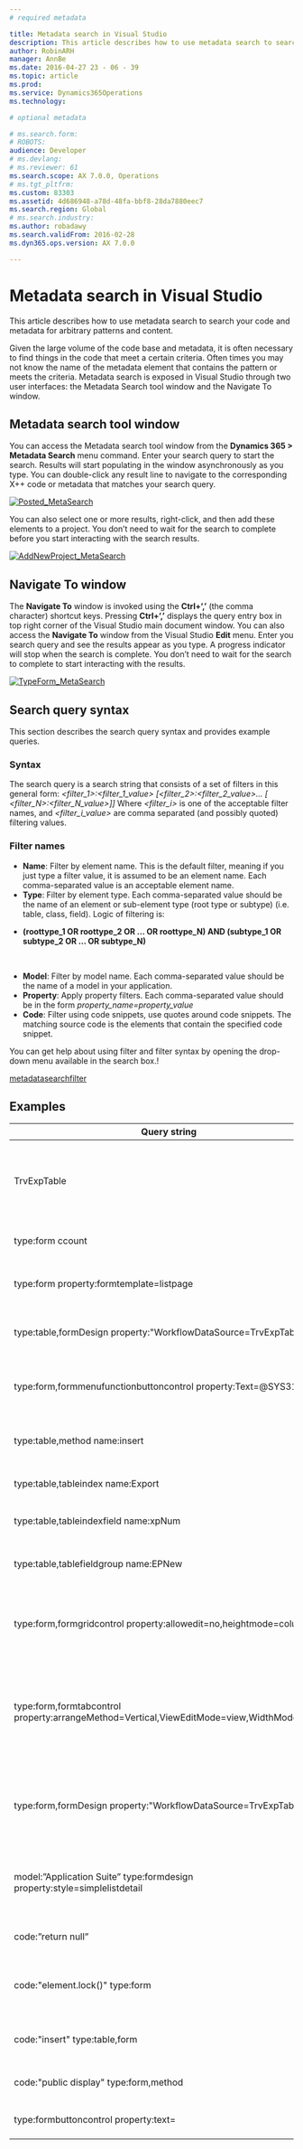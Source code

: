 ```yaml
---
# required metadata

title: Metadata search in Visual Studio
description: This article describes how to use metadata search to search your code and metadata for arbitrary patterns and content. 
author: RobinARH
manager: AnnBe
ms.date: 2016-04-27 23 - 06 - 39
ms.topic: article
ms.prod: 
ms.service: Dynamics365Operations
ms.technology: 

# optional metadata

# ms.search.form: 
# ROBOTS: 
audience: Developer
# ms.devlang: 
# ms.reviewer: 61
ms.search.scope: AX 7.0.0, Operations
# ms.tgt_pltfrm: 
ms.custom: 83303
ms.assetid: 4d686948-a78d-48fa-bbf8-28da7880eec7
ms.search.region: Global
# ms.search.industry: 
ms.author: robadawy
ms.search.validFrom: 2016-02-28
ms.dyn365.ops.version: AX 7.0.0

---
```


# Metadata search in Visual Studio

This article describes how to use metadata search to search your code and metadata for arbitrary patterns and content. 

Given the large volume of the code base and metadata, it is often necessary to find things in the code that meet a certain criteria. Often times you may not know the name of the metadata element that contains the pattern or meets the criteria. Metadata search is exposed in Visual Studio through two user interfaces: the Metadata Search tool window and the Navigate To window.

## Metadata search tool window
You can access the Metadata search tool window from the **Dynamics 365 &gt; Metadata Search** menu command. Enter your search query to start the search. Results will start populating in the window asynchronously as you type. You can double-click any result line to navigate to the corresponding X++ code or metadata that matches your search query.   

[![Posted\_MetaSearch](./media/posted_metasearch.png)](./media/posted_metasearch.png) 

You can also select one or more results, right-click, and then add these elements to a project. You don’t need to wait for the search to complete before you start interacting with the search results. 

[![AddNewProject\_MetaSearch](./media/addnewproject_metasearch.png)](./media/addnewproject_metasearch.png)

## Navigate To window
The **Navigate To** window is invoked using the **Ctrl+‘,’** (the comma character) shortcut keys. Pressing **Ctrl+‘,’** displays the query entry box in top right corner of the Visual Studio main document window. You can also access the **Navigate To** window from the Visual Studio **Edit** menu. Enter you search query and see the results appear as you type. A progress indicator will stop when the search is complete. You don’t need to wait for the search to complete to start interacting with the results. 

[![TypeForm\_MetaSearch](./media/typeform_metasearch.png)](./media/typeform_metasearch.png)

## Search query syntax
This section describes the search query syntax and provides example queries.

### Syntax

The search query is a search string that consists of a set of filters in this general form: *&lt;filter\_1&gt;:&lt;filter\_1\_value&gt; \[&lt;filter\_2&gt;:&lt;filter\_2\_value&gt;… \[ &lt;filter\_N&gt;:&lt;filter\_N\_value&gt;\]\]* Where *&lt;filter\_i&gt;* is one of the acceptable filter names, and *&lt;filter\_i\_value&gt;* are comma separated (and possibly quoted) filtering values.

### Filter names

-   **Name**: Filter by element name. This is the default filter, meaning if you just type a filter value, it is assumed to be an element name. Each comma-separated value is an acceptable element name.
-   **Type**: Filter by element type. Each comma-separated value should be the name of an element or sub-element type (root type or subtype) (i.e. table, class, field). Logic of filtering is:

<!-- -->

-   **(roottype\_1 OR roottype\_2 OR … OR roottype\_N) AND (subtype\_1 OR subtype\_2 OR … OR subtype\_N)**

 

-   **Model**: Filter by model name. Each comma-separated value should be the name of a model in your application.
-   **Property**: Apply property filters. Each comma-separated value should be in the form *property\_name=property\_value*
-   **Code**: Filter using code snippets, use quotes around code snippets. The matching source code is the elements that contain the specified code snippet.

You can get help about using filter and filter syntax by opening the drop-down menu available in the search box.!

[metadatasearchfilter](./media/metadatasearchfilter.jpg)

## Examples

| **Query string**                                                                          | **What it does**                                                                                                                             |
|-------------------------------------------------------------------------------------------|----------------------------------------------------------------------------------------------------------------------------------------------|
| TrvExpTable                                                                               | If the token is by itself, it is assumed to be the name. So this will find everything in the application that has ‘TrvExpTable’ in the name. |
| type:form ccount                                                                          | Finds all forms that have ‘ccount’ in their names.                                                                                           |
| type:form property:formtemplate=listpage                                                  | Finds all forms that contain the property ‘FormTemplate’ equal to ‘ListPage’.                                                                |
| type:table,formDesign property:"WorkflowDataSource=TrvExpTable"                           | Finds formDesign nodes under tables, nothing would be found.                                                                                 |
| type:form,formmenufunctionbuttoncontrol property:Text=@SYS311998                          | Finds all menu function button controls with the Text property equal to (a label) ‘@SYS311998’.                                              |
| type:table,method name:insert                                                             | Finds tables with a method containing ‘insert’ in the method name.                                                                           |
| type:table,tableindex name:Export                                                         | Finds tables with an index name containing the word ‘Export.’                                                                                |
| type:table,tableindexfield name:xpNum                                                     | Finds table indexes with ‘xpNum’ in the index field name.                                                                                    |
| type:table,tablefieldgroup name:EPNew                                                     | Finds FieldGroups (in tables) containing ‘EPNew’ in their names.                                                                             |
| type:form,formgridcontrol property:allowedit=no,heightmode=column                         | Finds form grid controls, with properties allowedit equal to ‘no’ and heightmode equal to ‘column’.                                          |
| type:form,formtabcontrol property:arrangeMethod=Vertical,ViewEditMode=view,WidthMode=Auto | Finds form tab controls, with properties arrangeMethod equal to ’Vertical’ and ViewEditMode equal to ‘view’ and WidthMode equal to ‘Auto.'   |
| type:form,formDesign property:"WorkflowDataSource=TrvExpTable"                            | Finds all forms with the 'WorkflowDataSource" property in the FormDesign node set to the value "TrvExpTable."                                |
| model:”Application Suite” type:formdesign property:style=simplelistdetail                 | Find all forms in Application Suite model that has the style property set to simpleListDetail in the FormDesign node.                        |
| code:”return null”                                                                        | Finds all places in the source code that contains “return null”.                                                                             |
| code:"element.lock()" type:form                                                           | Finds all places in the forms source code that contain the snippet ‘element.lock()’.                                                         |
| code:"insert" type:table,form                                                             | Finds all places in the source code of either forms or tables that contain ‘insert’.                                                         |
| code:"public display" type:form,method                                                    | Finds all form methods that contain the code ‘public display’.                                                                               |
| type:formbuttoncontrol property:text=                                                     | Finds all form Button Controls that have **empty** text properties.                                                                          |

     

